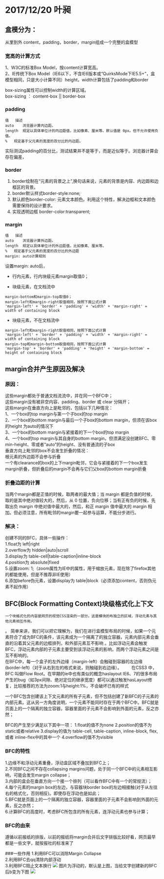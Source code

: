# 2017/12/20   叶昶
## 盒模分为：
从里到外 content，padding，border，margin组成一个完整的盒模型


### 宽高的计算方式
1、W3C的标准Box Model，按content计算宽高。  
2、IE传统下Box Model（IE6以下，不含IE6版本或“QuirksMode下IE5.5+”，盒模型相同，只是大小计算不同）height，width计算包括了padding和border  

box-sizing属性可以控制width的计算区域。  
box-sizing ： content-box || border-box 

### padding
```
值	描述
auto	浏览器计算内边距。
length	规定以具体单位计的内边距值，比如像素、厘米等。默认值是 0px。但不允许使用负值。
%	规定基于父元素的宽度的百分比的内边距。
```
实际测试padding的百分比，测试结果并不是等于，而是近似等于。浏览器计算会存在偏差，

### border
1. border绘制在“元素的背景之上”,换句话来说，元素的背景是内容、内边距和边框区的背景。
2. border默认样式border-style:none;
3. 默认颜色border-color: 元素文本颜色。利用这个特性，解决边框和文本颜色需要保持的设计要求。
4. 实现透明边框 border-color:transparent;

### margin
```
值	描述
auto	浏览器计算外边距。
length	规定以具体单位计的外边距值，比如像素、厘米等。
%	规定基于父元素的宽度的百分比的外边距
margin: auto计算规则
```
设置margin: auto后，

- 行内元素，行内块级元素margin取值0；

- 块级元素，在文档流中

```
margin-bottom和margin-top取值0；
margin-left和margin-right取值相同，按照下面公式计算
'margin-left' + 'border' + 'padding' + 'width' + 'margin-right' = width of containing block
```

- 块级元素，不在文档流中
```
margin-left和margin-right取值相同，按照下面公式计算
'margin-left' + 'border' + 'padding' + 'width' + 'margin-right' = width of containing block
margin-top和margin-bottom取值相同，按照下面公式计算
'margin-top' + 'border' + 'padding' + 'height' + 'margin-bottom' = height of containing block
```


## margin合并产生原因及解决
### 原因：
这些margin都处于普通文档流流中，并在同一个BFC中；  
这些margin没有被非空内容、padding、border 或 clear 分隔开；  
这些margin在垂直方向上是毗邻的，包括以下几种情况：  
1、一个box的top margin与第一个子box的top margin  
2、一个box的bottom margin与最后一个子box的bottom margin，但须在该box的height 为auto的情况下  
3、一个box的bottom margin与紧接着的下一个box的top margin  
4、一个box的top margin与其自身的bottom margin，但须满足没创建BFC、零min-height、零或者“auto”的height、没有普通流的子box  
垂直方向上毗邻的box不会发生折叠的情况：  
根元素的外边距不会参与折叠  
一个有clearance的box的上下margin毗邻，它会与紧接着的下一个box发生margin折叠，但折叠后的margin不会再与它们父box的bottom margin折叠  

### 折叠边距的计算
当两个margin都是正值的时候，取两者的最大值；当 margin 都是负值的时候，取的是其中绝对值较大的，然后，从 0 位置，负向位移；当有正有负的时候，先取出负 margin 中绝对值中最大的，然后，和正 margin 值中最大的 margin 相加。但必须注意，所有毗邻的margin要一起参与运算，不能分步进行。  

### 解决：
创建不同的BFC，具体一些操作：  
1.float为 left|right  
2.overflow为 hidden|auto|scroll  
3.display为 table-cell|table-caption|inline-block  
4.position为 absolute|fixed  
5.设置zoom: 1;（zoom属性为IE中的属性，用于缩放元素，现在除了firefox其他的都能使用，但是不推荐非IE使用）  
6.添加before伪元素，设置display为 table|block（必须添加content，否则伪元素不起作用）  



## BFC(Block Formatting Context)块级格式化上下文
    一个块格式化的内容是网页的视觉CSS渲染的一部分。这是模块的布独立的区域，浮动元素与其他元素相互作用。  
。   简单来讲，我们可以把它理解为，我们在进行盒模型布局的时候，如果一个元素符合了成为BFC的条件，该元素成为一个隔离了的独立容器，元素内部元素会垂直的沿着其父元素的边框排列，和外部元素互不影响 。比如浮动元素会触发BFC，浮动元素内部的子元素主要受到该浮动元素的影响，而两个浮动元素之间是互不影响的。  
    在BFC中，每一个盒子的左外边缘（margin-left）会触碰到容器的左边缘(border-left)（对于从右到左的格式来说，则触碰到右边缘）。
　　在CSS3 中，BFC 叫做Flow Root。在早期的ie中也有类似的概念haslayout IE6、7的很多布局产生的bug（如3px间隙、绝对定位的继承宽度）都可以通过触发hasLayout修复，比较推荐的方法为zoom:1与height:1%，不会破坏已有的样式  

一个BFC包含创建该上下文元素的所有子元素，但不包括创建了新BFC的子元素的内部元素。这从另一方角度说明，一个元素不能同时存在于两个BFC中。BFC就是页面上的一个隔离的独立容器，容器里面的子元素不会影响到外面的元素，反之亦然；  


BFC的产生至少满足以下其中一项：
1.float的值不为none
2.position的值不为static或者relative
3.display的值为 table-cell, table-caption, inline-block, flex, 或者 inline-flex中的其中一个
4.overflow的值不为visible

### BFC的特性
1.边缘不和浮动元素重叠，浮动盒区域不叠加到BFC上；  
2.不同BFC之间不存在collapsing margins问题，处于同一个BFC中的元素相互影响，可能会发生margin collapse；  
3.内部的盒会在垂直方向一个接一个排列（可以看作BFC中有一个的常规流）；  
4.每个元素的margin box的左边，与容器块border box的左边相接触(对于从左往右的格式化，否则相反)。即使存在浮动也是如此；  
5.BFC就是页面上的一个隔离的独立容器，容器里面的子元素不会影响到外面的元素，反之亦然；  
6.计算BFC的高度时，考虑BFC所包含的所有元素，连浮动元素也参与计算；  


### BFC的由来
遵循以前报纸的排版，以前的报纸将margin合并后文字排版比较好看，网页最早都是一些文字，就按报社的标准来了


###一些作用
1.利用BFC可以消除Margin Collapse  
2.利用BFC去qq清除内部浮动  
3.利用BFC阻止文本换行
<img src="https://upload-images.jianshu.io/upload_images/192464-47f55b6a8de7b3c1.png?imageMogr2/auto-orient/strip%7CimageView2/2/w/654"> 
图片为浮动的，默认是上图，当给文字创建新的BFC后b变为下图
<img src="https://upload-images.jianshu.io/upload_images/192464-2620aa5e31bd83f0.png?imageMogr2/auto-orient/strip%7CimageView2/2/w/658">

